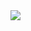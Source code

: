 <img src="https://capsule-render.vercel.app/api?type=venom&color=gradient&customColorList=10&height=300&section=header&text=Lucy&fontSize=90" />
